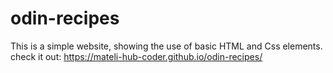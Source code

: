# odin-recipes
This is a simple website, 
showing the use of basic HTML and Css elements.
check it out:
https://mateli-hub-coder.github.io/odin-recipes/
